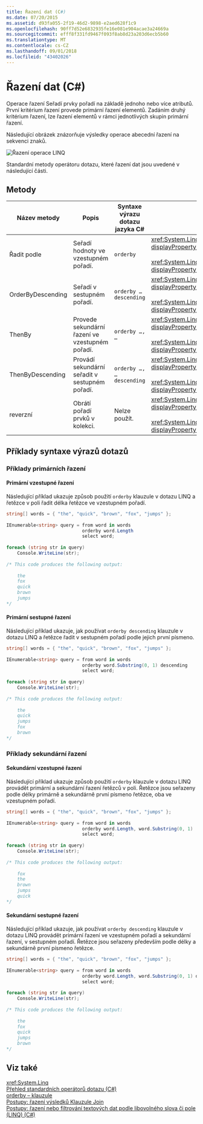 ```yaml
---
title: Řazení dat (C#)
ms.date: 07/20/2015
ms.assetid: d93fa055-2f19-46d2-9898-e2aed628f1c9
ms.openlocfilehash: 90ff7d52e6832935fe16e081e904acae3a24669a
ms.sourcegitcommit: efff8f331fd9467f093f8ab8d23a203d6ecb5b60
ms.translationtype: MT
ms.contentlocale: cs-CZ
ms.lasthandoff: 09/01/2018
ms.locfileid: "43402026"
---
```

# <a name="sorting-data-c"></a>Řazení dat (C#)
Operace řazení Seřadí prvky pořadí na základě jednoho nebo více atributů. První kritérium řazení provede primární řazení elementů. Zadáním druhý kritérium řazení, lze řazení elementů v rámci jednotlivých skupin primární řazení.  
  
 Následující obrázek znázorňuje výsledky operace abecední řazení na sekvenci znaků.  
  
 ![Řazení operace LINQ](../../../../csharp/programming-guide/concepts/linq/media/linq_ordering.png "LINQ_Ordering")  
  
 Standardní metody operátoru dotazu, které řazení dat jsou uvedené v následující části.  
  
## <a name="methods"></a>Metody  
  
|Název metody|Popis|Syntaxe výrazu dotazu jazyka C#|Další informace|  
|-----------------|-----------------|---------------------------------|----------------------|  
|Řadit podle|Seřadí hodnoty ve vzestupném pořadí.|`orderby`|<xref:System.Linq.Enumerable.OrderBy%2A?displayProperty=nameWithType><br /><br /> <xref:System.Linq.Queryable.OrderBy%2A?displayProperty=nameWithType>|  
|OrderByDescending|Seřadí v sestupném pořadí.|`orderby … descending`|<xref:System.Linq.Enumerable.OrderByDescending%2A?displayProperty=nameWithType><br /><br /> <xref:System.Linq.Queryable.OrderByDescending%2A?displayProperty=nameWithType>|  
|ThenBy|Provede sekundární řazení ve vzestupném pořadí.|`orderby …, …`|<xref:System.Linq.Enumerable.ThenBy%2A?displayProperty=nameWithType><br /><br /> <xref:System.Linq.Queryable.ThenBy%2A?displayProperty=nameWithType>|  
|ThenByDescending|Provádí sekundární seřadit v sestupném pořadí.|`orderby …, … descending`|<xref:System.Linq.Enumerable.ThenByDescending%2A?displayProperty=nameWithType><br /><br /> <xref:System.Linq.Queryable.ThenByDescending%2A?displayProperty=nameWithType>|  
|reverzní|Obrátí pořadí prvků v kolekci.|Nelze použít.|<xref:System.Linq.Enumerable.Reverse%2A?displayProperty=nameWithType><br /><br /> <xref:System.Linq.Queryable.Reverse%2A?displayProperty=nameWithType>|  
  
## <a name="query-expression-syntax-examples"></a>Příklady syntaxe výrazů dotazů  
  
### <a name="primary-sort-examples"></a>Příklady primárních řazení  
  
#### <a name="primary-ascending-sort"></a>Primární vzestupné řazení  
 Následující příklad ukazuje způsob použití `orderby` klauzule v dotazu LINQ a řetězce v poli řadit délka řetězce ve vzestupném pořadí.  
  
```csharp  
string[] words = { "the", "quick", "brown", "fox", "jumps" };  
  
IEnumerable<string> query = from word in words  
                            orderby word.Length  
                            select word;  
  
foreach (string str in query)  
    Console.WriteLine(str);  
  
/* This code produces the following output:  
  
    the  
    fox  
    quick  
    brown  
    jumps  
*/  
```  
  
#### <a name="primary-descending-sort"></a>Primární sestupné řazení  
 Následující příklad ukazuje, jak používat `orderby descending` klauzule v dotazu LINQ a řetězce řadit v sestupném pořadí podle jejich první písmeno.  
  
```csharp  
string[] words = { "the", "quick", "brown", "fox", "jumps" };  
  
IEnumerable<string> query = from word in words  
                            orderby word.Substring(0, 1) descending  
                            select word;  
  
foreach (string str in query)  
    Console.WriteLine(str);  
  
/* This code produces the following output:  
  
    the  
    quick  
    jumps  
    fox  
    brown  
*/  
```  
  
### <a name="secondary-sort-examples"></a>Příklady sekundární řazení  
  
#### <a name="secondary-ascending-sort"></a>Sekundární vzestupné řazení  
 Následující příklad ukazuje způsob použití `orderby` klauzule v dotazu LINQ provádět primární a sekundární řazení řetězců v poli. Řetězce jsou seřazeny podle délky primárně a sekundárně první písmeno řetězce, oba ve vzestupném pořadí.  
  
```csharp  
string[] words = { "the", "quick", "brown", "fox", "jumps" };  
  
IEnumerable<string> query = from word in words  
                            orderby word.Length, word.Substring(0, 1)  
                            select word;  
  
foreach (string str in query)  
    Console.WriteLine(str);  
  
/* This code produces the following output:  
  
    fox  
    the  
    brown  
    jumps  
    quick  
*/  
```  
  
#### <a name="secondary-descending-sort"></a>Sekundární sestupné řazení  
 Následující příklad ukazuje, jak používat `orderby descending` klauzule v dotazu LINQ provádět primární řazení ve vzestupném pořadí a sekundární řazení, v sestupném pořadí. Řetězce jsou seřazeny především podle délky a sekundárně první písmeno řetězce.  
  
```csharp  
string[] words = { "the", "quick", "brown", "fox", "jumps" };  
  
IEnumerable<string> query = from word in words  
                            orderby word.Length, word.Substring(0, 1) descending  
                            select word;  
  
foreach (string str in query)  
    Console.WriteLine(str);  
  
/* This code produces the following output:  
  
    the  
    fox  
    quick  
    jumps  
    brown  
*/  
```  
  
## <a name="see-also"></a>Viz také  
 <xref:System.Linq>  
 [Přehled standardních operátorů dotazu (C#)](../../../../csharp/programming-guide/concepts/linq/standard-query-operators-overview.md)  
 [orderby – klauzule](../../../../csharp/language-reference/keywords/orderby-clause.md)  
 [Postupy: řazení výsledků Klauzule Join](../../../../csharp/programming-guide/linq-query-expressions/how-to-order-the-results-of-a-join-clause.md)  
 [Postupy: řazení nebo filtrování textových dat podle libovolného slova či pole (LINQ) (C#)](../../../../csharp/programming-guide/concepts/linq/how-to-sort-or-filter-text-data-by-any-word-or-field-linq.md)
